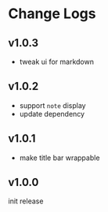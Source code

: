 # Change Logs

## v1.0.3

 - tweak ui for markdown


## v1.0.2

 - support `note` display
 - update dependency


## v1.0.1

 - make title bar wrappable


## v1.0.0

init release
